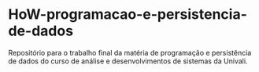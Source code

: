 # HoW-programacao-e-persistencia-de-dados
Repositório para o trabalho final da matéria de programação e persistência de dados do curso de análise e desenvolvimentos de sistemas da Univali.
